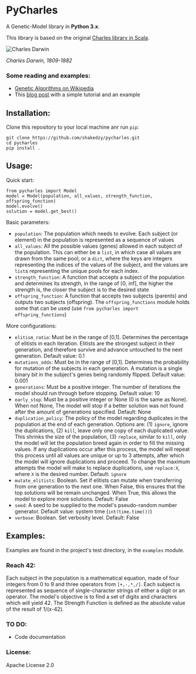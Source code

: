 # PyCharles
A Genetic-Model library in **Python 3.x**. 

This library is based on the original [Charles library in Scala](https://github.com/shakedzy/charles).

![Charles Darwin](https://i.guim.co.uk/img/media/83381c9b4b97c3eefd1c6f67cd32f819e22fab80/60_206_3398_4246/master/3398.jpg?w=300&q=55&auto=format&usm=12&fit=max&s=d3ece4b003774449dc14053a243597a9)

_Charles Darwin, 1809-1882_

### Some reading and examples:
* [Genetic Algorithms on Wikipedia](https://en.wikipedia.org/wiki/Genetic_algorithm)
* This [blog post](https://burakkanber.com/blog/machine-learning-genetic-algorithms-part-1-javascript/) with a simple tutorial and an example

## Installation:
Clone this repository to your local machine anr run `pip`:
```
git clone https://github.com/shakedzy/pycharles.git
cd pycharles
pip install .
```

## Usage:
Quick start:
```
from pycharles import Model
model = Model(population, all_values, strength_function, offspring_function)
model.evolve()
solution = model.get_best()
```
Basic parameters:
* `population`: The population which needs to evolve. Each subject (or element) in the
 population is represented as a sequence of values
* `all_values`: All the possible values (genes) allowed in each subject of the population. This can either
be a `list`, in which case all values are drawn from the same pool, or a `dict`, where the keys are integers
representing the indices of the values of the subject, and the values are `list`s representing the unique 
pools for each index.
* `strength_function`: A function that accepts a subject of the population and determines 
 its strength, in the range of [0, inf], the higher the strength is, the closer the subject is to the 
 desired state
* `offspring_function`: A function that accepts two subjects (parents) 
 and outputs two subjects (offspring). The `offspring_functions` module holds some that can be used 
 (use `from pycharles import offspring_functions`)

More configurations:
* `elitism_ratio`: Must be in the range of [0,1]. Determines the percentage of elitists in each 
 iteration. Elitists are the strongest subject in their generation, and therefore survive and advance 
 untouched to the next generation. Default value: 0.1
* `mutations_odds`: Must be in the range of [0,1]. Determines the probability for mutation of 
 the subjects in each generation. A mutation is a single binary bit in the subject's genes being randomly
 flipped. Default value: 0.001 
* `generations`: Must be a positive integer. The number of iterations the model should run through
 before stopping. Default value: 10
* `early_stop`: Must be a positive integer or None (0 is the same as None). When not None, The model
 will stop if a better solution was not found after the amount of generations specified. Default: None
* `duplication_policy`: The policy of the model regarding duplicates in the population at the end of 
 each generation. Options are: (1) `ignore`, ignore the duplications, (2) `kill`, leave only one copy of
 each duplicated value. This shrinks the size of the population, (3) `replace`, similar to `kill`, only
 the model will let the population breed again in order to fill the missing values. If any duplications occur
 after this process, the model will repeat this process until all values are unique or up to 3 attempts, after
 which the model will ignore duplications and proceed. To change the maximum attempts the model will make to
 replace duplications, use `replace:X`, where `X` is the desired number. Default: `ignore` 
* `mutate_elitists`: Boolean. Set if elitists can mutate when transferring from one generation to
 the next one. When False, this ensures that the top solutions will be remain unchanged. When True, this
  allows the model to explore more solutions. Default: False
* `seed`: A seed to be supplied to the model's pseudo-random number generator. Default value:
 system time (`int(time.time())`)
* `verbose`: Boolean. Set verbosity level. Default: False
 
## Examples:
Examples are found in the project's test directory, in the `examples` module.

### Reach 42:
Each subject in the population is a mathematical equation, made of four integers from 0 to 9 and three
operators from `[+,-,*,/]`. Each subject is represented as sequence of single-character strings of either
a digit or an operator. The model's objective is to find a set of digits and characters which will
yield 42. The Strength Function is defined as the absolute value of the result of 1/(x-42).

### TO DO:
* Code documentation

### License:
Apache License 2.0